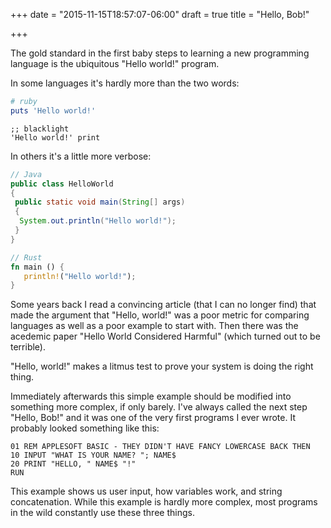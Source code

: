 +++
date = "2015-11-15T18:57:07-06:00"
draft = true
title = "Hello, Bob!"

+++

The gold standard in the first baby steps to learning a new programming language is the ubiquitous "Hello world!" program.

In some languages it's hardly more than the two words:

~~~ruby
# ruby
puts 'Hello world!'
~~~

~~~blacklight
;; blacklight
'Hello world!' print
~~~

In others it's a little more verbose:

~~~java
// Java
public class HelloWorld
{
 public static void main(String[] args)
 {
  System.out.println("Hello world!");
 }
}
~~~

~~~rust
// Rust
fn main () {
   println!("Hello world!");
}
~~~

Some years back I read a convincing article (that I can no longer find) that
made the argument that "Hello, world!" was a poor metric for comparing
languages as well as a poor example to start with. Then there was the acedemic
paper "Hello World Considered Harmful" (which turned out to be terrible).

"Hello, world!" makes a litmus test to prove your system is doing the right thing.

Immediately afterwards this simple example should be modified into something
more complex, if only barely. I've always called the next step "Hello, Bob!" and
it was one of the very first programs I ever wrote. It probably looked something
like this:

~~~basic
01 REM APPLESOFT BASIC - THEY DIDN'T HAVE FANCY LOWERCASE BACK THEN
10 INPUT "WHAT IS YOUR NAME? "; NAME$
20 PRINT "HELLO, " NAME$ "!"
RUN
~~~

This example shows us user input, how variables work, and string concatenation.
While this example is hardly more complex, most programs in the wild constantly
use these three things.
